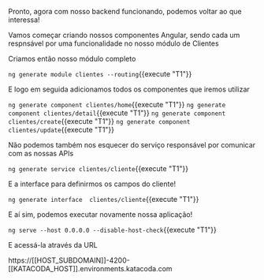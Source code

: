 Pronto, agora com nosso backend funcionando, podemos voltar ao que interessa!

Vamos começar criando nossos componentes Angular, sendo cada um respnsável por uma funcionalidade no nosso módulo de Clientes

Criamos então nosso módulo completo

`ng generate module clientes --routing`{{execute "T1"}}

E logo em seguida adicionamos todos os componentes que iremos utilizar

`ng generate component clientes/home`{{execute "T1"}}
`ng generate component clientes/detail`{{execute "T1"}}
`ng generate component clientes/create`{{execute "T1"}}
`ng generate component clientes/update`{{execute "T1"}}

Não podemos também nos esquecer do serviço responsável por comunicar com as nossas APIs

`ng generate service clientes/cliente`{{execute "T1"}}

E a interface para definirmos os campos do cliente!

`ng generate interface  clientes/cliente`{{execute "T1"}}

E aí sim, podemos executar novamente nossa aplicação!

`ng serve --host 0.0.0.0 --disable-host-check`{{execute "T1"}}

E acessá-la através da URL

https://[[HOST_SUBDOMAIN]]-4200-[[KATACODA_HOST]].environments.katacoda.com
